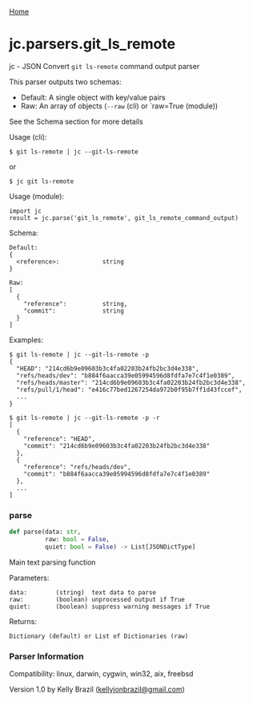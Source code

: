 [Home](https://kellyjonbrazil.github.io/jc/)
<a id="jc.parsers.git_ls_remote"></a>

# jc.parsers.git\_ls\_remote

jc - JSON Convert `git ls-remote` command output parser

This parser outputs two schemas:

- Default: A single object with key/value pairs
- Raw: An array of objects (`--raw` (cli) or `raw=True (module))

See the Schema section for more details

Usage (cli):

    $ git ls-remote | jc --git-ls-remote

or

    $ jc git ls-remote

Usage (module):

    import jc
    result = jc.parse('git_ls_remote', git_ls_remote_command_output)

Schema:

    Default:
    {
      <reference>:            string
    }

    Raw:
    [
      {
        "reference":          string,
        "commit":             string
      }
    ]

Examples:

    $ git ls-remote | jc --git-ls-remote -p
    {
      "HEAD": "214cd6b9e09603b3c4fa02203b24fb2bc3d4e338",
      "refs/heads/dev": "b884f6aacca39e05994596d8fdfa7e7c4f1e0389",
      "refs/heads/master": "214cd6b9e09603b3c4fa02203b24fb2bc3d4e338",
      "refs/pull/1/head": "e416c77bed1267254da972b0f95b7ff1d43fccef",
      ...
    }

    $ git ls-remote | jc --git-ls-remote -p -r
    [
      {
        "reference": "HEAD",
        "commit": "214cd6b9e09603b3c4fa02203b24fb2bc3d4e338"
      },
      {
        "reference": "refs/heads/dev",
        "commit": "b884f6aacca39e05994596d8fdfa7e7c4f1e0389"
      },
      ...
    ]

<a id="jc.parsers.git_ls_remote.parse"></a>

### parse

```python
def parse(data: str,
          raw: bool = False,
          quiet: bool = False) -> List[JSONDictType]
```

Main text parsing function

Parameters:

    data:        (string)  text data to parse
    raw:         (boolean) unprocessed output if True
    quiet:       (boolean) suppress warning messages if True

Returns:

    Dictionary (default) or List of Dictionaries (raw)

### Parser Information
Compatibility:  linux, darwin, cygwin, win32, aix, freebsd

Version 1.0 by Kelly Brazil (kellyjonbrazil@gmail.com)
